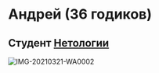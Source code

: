 # Андрей (36 годиков)
## Студент [Нетологии](https://netology.ru/)

![IMG-20210321-WA0002](https://user-images.githubusercontent.com/113676713/225205261-fdae3d1c-2066-42ce-b47a-fa5806567f44.jpg)
